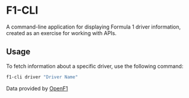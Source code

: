 # F1-CLI

A command-line application for displaying Formula 1 driver information, created as an exercise for working with APIs.

## Usage

To fetch information about a specific driver, use the following command:

```bash
f1-cli driver "Driver Name"
```

Data provided by [OpenF1](https://openf1.org)
